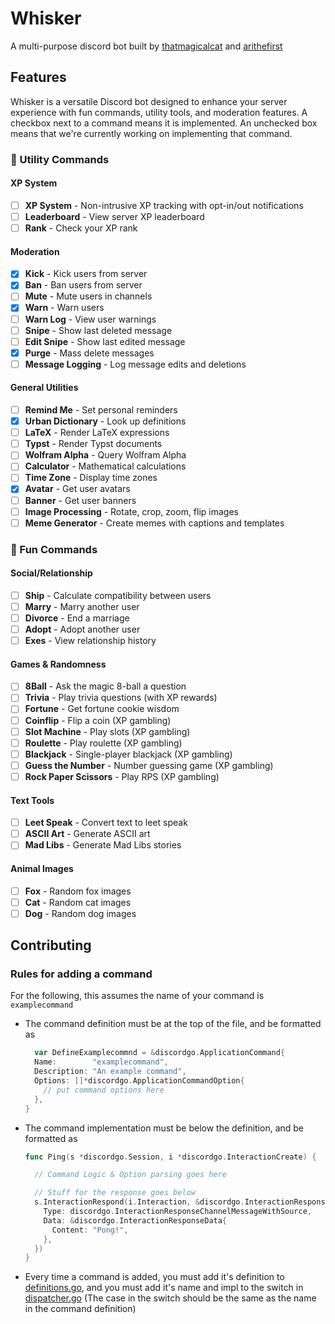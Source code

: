 # Whisker

A multi-purpose discord bot built by [thatmagicalcat](https://thatmagicalcat.pages.dev) and [arithefirst](https://arithefirst.com)

## Features

Whisker is a versatile Discord bot designed to enhance your server experience with fun commands, utility tools, and moderation features. A checkbox next to a command means it is implemented. An unchecked box means that we're currently working on implementing that command.

### 🧰 Utility Commands

#### XP System
- [ ] **XP System** - Non-intrusive XP tracking with opt-in/out notifications
- [ ] **Leaderboard** - View server XP leaderboard
- [ ] **Rank** - Check your XP rank

#### Moderation
- [x] **Kick** - Kick users from server
- [x] **Ban** - Ban users from server
- [ ] **Mute** - Mute users in channels
- [x] **Warn** - Warn users
- [ ] **Warn Log** - View user warnings
- [ ] **Snipe** - Show last deleted message
- [ ] **Edit Snipe** - Show last edited message
- [x] **Purge** - Mass delete messages
- [ ] **Message Logging** - Log message edits and deletions

#### General Utilities
- [ ] **Remind Me** - Set personal reminders
- [X] **Urban Dictionary** - Look up definitions
- [ ] **LaTeX** - Render LaTeX expressions
- [ ] **Typst** - Render Typst documents
- [ ] **Wolfram Alpha** - Query Wolfram Alpha
- [ ] **Calculator** - Mathematical calculations
- [ ] **Time Zone** - Display time zones
- [x] **Avatar** - Get user avatars
- [ ] **Banner** - Get user banners
- [ ] **Image Processing** - Rotate, crop, zoom, flip images
- [ ] **Meme Generator** - Create memes with captions and templates

### 🎉 Fun Commands

#### Social/Relationship
- [ ] **Ship** - Calculate compatibility between users
- [ ] **Marry** - Marry another user
- [ ] **Divorce** - End a marriage
- [ ] **Adopt** - Adopt another user
- [ ] **Exes** - View relationship history

#### Games & Randomness
- [ ] **8Ball** - Ask the magic 8-ball a question
- [ ] **Trivia** - Play trivia questions (with XP rewards)
- [ ] **Fortune** - Get fortune cookie wisdom
- [ ] **Coinflip** - Flip a coin (XP gambling)
- [ ] **Slot Machine** - Play slots (XP gambling)
- [ ] **Roulette** - Play roulette (XP gambling)
- [ ] **Blackjack** - Single-player blackjack (XP gambling)
- [ ] **Guess the Number** - Number guessing game (XP gambling)
- [ ] **Rock Paper Scissors** - Play RPS (XP gambling)

#### Text Tools
- [ ] **Leet Speak** - Convert text to leet speak
- [ ] **ASCII Art** - Generate ASCII art
- [ ] **Mad Libs** - Generate Mad Libs stories

#### Animal Images
- [ ] **Fox** - Random fox images
- [ ] **Cat** - Random cat images
- [ ] **Dog** - Random dog images

## Contributing

### Rules for adding a command

For the following, this assumes the name of your command is `examplecommand`

- The command definition must be at the top of the file, and be formatted as
  ```go
    var DefineExamplecommnd = &discordgo.ApplicationCommand{
    Name:        "examplecommand",
    Description: "An example command",
    Options: []*discordgo.ApplicationCommandOption{
      // put command options here
    },
  }
  ```

- The command implementation must be below the definition, and be formatted as
  ```go
  func Ping(s *discordgo.Session, i *discordgo.InteractionCreate) {

    // Command Logic & Option parsing goes here

    // Stuff for the response goes below
    s.InteractionRespond(i.Interaction, &discordgo.InteractionResponse{
      Type: discordgo.InteractionResponseChannelMessageWithSource,
      Data: &discordgo.InteractionResponseData{
        Content: "Pong!",
      },
    })
  }
  ```
  

- Every time a command is added, you must add it's definition to [definitions.go](/commands/definitions.go), and you must add it's name and impl to the switch in [dispatcher.go](/commands/dispatcher.go) (The case in the switch should be the same as the name in the command definition)